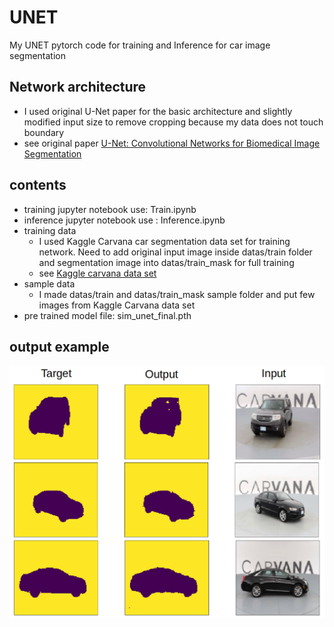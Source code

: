 # UNET
My UNET pytorch code for training and Inference for car image segmentation
## Network architecture
  - I used original U-Net paper for the basic architecture and slightly modified input size to remove cropping because my data does not touch boundary
  - see original paper [U-Net: Convolutional Networks for Biomedical Image Segmentation](https://arxiv.org/abs/1505.04597)
## contents
  - training jupyter notebook use: Train.ipynb
  - inference jupyter notebook use : Inference.ipynb
  - training data 
    - I used Kaggle Carvana car segmentation data set for training network. Need to add original input image inside datas/train folder and segmentation image into datas/train_mask for full training
    - see [Kaggle carvana data set](https://www.kaggle.com/c/carvana-image-masking-challenge/data)
  - sample data
    - I made datas/train and datas/train_mask sample folder and put few images from Kaggle Carvana data set
  - pre trained model file: sim_unet_final.pth
## output example  
  ![see output of trained network](car_seg_example.png)
